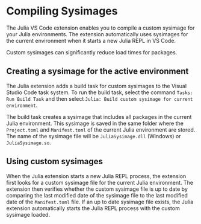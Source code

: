 # Compiling Sysimages

The Julia VS Code extension enables you to compile a custom sysimage for your Julia environments. The extension automatically uses sysimages for the current environment when it starts a new Julia REPL in VS Code. 

Custom sysimages can significantly reduce load times for packages. 

## Creating a sysimage for the active environment

The Julia extension adds a build task for custom sysimages to the Visual Studio Code task system. To run the build task, select the command `Tasks: Run Build Task` and then select `Julia: Build custom sysimage for current environment`. 

The build task creates a sysimage that includes all packages in the current Julia environment. This sysimage is saved in the same folder where the `Project.toml` and `Manifest.toml` of the current Julia environment are stored. The name of the sysimage file will be `JuliaSysimage.dll` (Windows) or `JuliaSysimage.so`. 

## Using custom sysimages

When the Julia extension starts a new Julia REPL process, the extension first looks for a custom sysimage file for the current Julia environment. The extension then verifies whether the custom sysimage file is up to date by comparing the last modified date of the sysimage file to the last modified date of the `Manifest.toml` file. If an up to date sysimage file exists, the Julia extension automatically starts the Julia REPL process with the custom sysimage loaded. 
